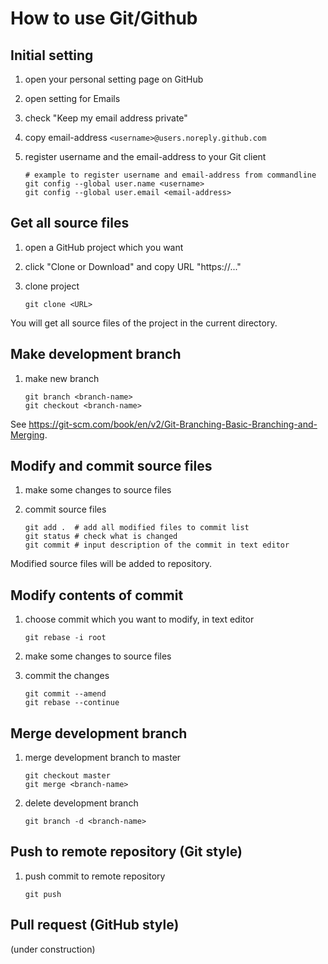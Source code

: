 How to use Git/Github
=====================

Initial setting
---------------

1.  open your personal setting page on GitHub
2.  open setting for Emails
3.  check "Keep my email address private"
4.  copy email-address `<username>@users.noreply.github.com`
5.  register username and the email-address to your Git client

        # example to register username and email-address from commandline
        git config --global user.name <username>
        git config --global user.email <email-address>


Get all source files
--------------------

1.  open a GitHub project which you want
2.  click "Clone or Download" and copy URL "https://..."
3.  clone project

        git clone <URL>

You will get all source files of the project in the current directory.


Make development branch
-----------------------

1.  make new branch

        git branch <branch-name>
        git checkout <branch-name>

See <https://git-scm.com/book/en/v2/Git-Branching-Basic-Branching-and-Merging>.


Modify and commit source files
------------------------------

1.  make some changes to source files
2.  commit source files

        git add .  # add all modified files to commit list
        git status # check what is changed
        git commit # input description of the commit in text editor

Modified source files will be added to repository.


Modify contents of commit
-------------------------

1.  choose commit which you want to modify, in text editor

        git rebase -i root

2.  make some changes to source files
3.  commit the changes

        git commit --amend
        git rebase --continue


Merge development branch
------------------------

1.  merge development branch to master

        git checkout master
        git merge <branch-name>

2.  delete development branch

        git branch -d <branch-name>


Push to remote repository (Git style)
--------------------------------------------

1.  push commit to remote repository

        git push


Pull request (GitHub style)
---------------------------

(under construction)
